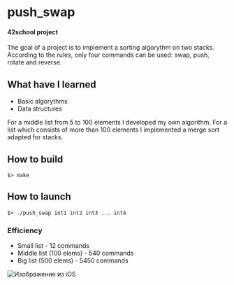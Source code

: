 # push_swap

#### 42school project
The goal of a project is to implement a sorting algorythm on two stacks.
According to the rules, only four commands can be used: swap, push, rotate and reverse. 

## What have I learned
- Basic algorythms
- Data structures

For a middle list from 5 to 100 elements I developed my own algorithm. For a list which consists of more than 100 elements I implemented a merge sort adapted for stacks. 

## How to build
```
$> make
```

## How to launch
```
$> ./push_swap int1 int2 int3 ... int4
```

### Efficiency
 - Small list - 12 commands
 - Middle list (100 elems) - 540 commands 
 - Big list (500 elems) - 5450 commands
 
 
![Изображение из iOS](https://user-images.githubusercontent.com/95509213/153432100-dd8045f3-5dd3-43c3-b752-0c753b9a9656.jpg)
